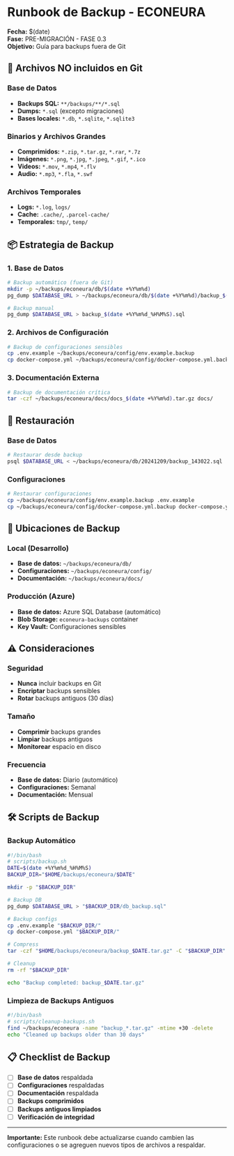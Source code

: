 # Runbook de Backup - ECONEURA

**Fecha:** $(date)  
**Fase:** PRE-MIGRACIÓN - FASE 0.3  
**Objetivo:** Guía para backups fuera de Git

## 🚫 Archivos NO incluidos en Git

### Base de Datos
- **Backups SQL:** `**/backups/**/*.sql`
- **Dumps:** `*.sql` (excepto migraciones)
- **Bases locales:** `*.db`, `*.sqlite`, `*.sqlite3`

### Binarios y Archivos Grandes
- **Comprimidos:** `*.zip`, `*.tar.gz`, `*.rar`, `*.7z`
- **Imágenes:** `*.png`, `*.jpg`, `*.jpeg`, `*.gif`, `*.ico`
- **Videos:** `*.mov`, `*.mp4`, `*.flv`
- **Audio:** `*.mp3`, `*.fla`, `*.swf`

### Archivos Temporales
- **Logs:** `*.log`, `logs/`
- **Cache:** `.cache/`, `.parcel-cache/`
- **Temporales:** `tmp/`, `temp/`

## 📦 Estrategia de Backup

### 1. Base de Datos
```bash
# Backup automático (fuera de Git)
mkdir -p ~/backups/econeura/db/$(date +%Y%m%d)
pg_dump $DATABASE_URL > ~/backups/econeura/db/$(date +%Y%m%d)/backup_$(date +%H%M%S).sql

# Backup manual
pg_dump $DATABASE_URL > backup_$(date +%Y%m%d_%H%M%S).sql
```

### 2. Archivos de Configuración
```bash
# Backup de configuraciones sensibles
cp .env.example ~/backups/econeura/config/env.example.backup
cp docker-compose.yml ~/backups/econeura/config/docker-compose.yml.backup
```

### 3. Documentación Externa
```bash
# Backup de documentación crítica
tar -czf ~/backups/econeura/docs/docs_$(date +%Y%m%d).tar.gz docs/
```

## 🔄 Restauración

### Base de Datos
```bash
# Restaurar desde backup
psql $DATABASE_URL < ~/backups/econeura/db/20241209/backup_143022.sql
```

### Configuraciones
```bash
# Restaurar configuraciones
cp ~/backups/econeura/config/env.example.backup .env.example
cp ~/backups/econeura/config/docker-compose.yml.backup docker-compose.yml
```

## 📍 Ubicaciones de Backup

### Local (Desarrollo)
- **Base de datos:** `~/backups/econeura/db/`
- **Configuraciones:** `~/backups/econeura/config/`
- **Documentación:** `~/backups/econeura/docs/`

### Producción (Azure)
- **Base de datos:** Azure SQL Database (automático)
- **Blob Storage:** `econeura-backups` container
- **Key Vault:** Configuraciones sensibles

## ⚠️ Consideraciones

### Seguridad
- **Nunca** incluir backups en Git
- **Encriptar** backups sensibles
- **Rotar** backups antiguos (30 días)

### Tamaño
- **Comprimir** backups grandes
- **Limpiar** backups antiguos
- **Monitorear** espacio en disco

### Frecuencia
- **Base de datos:** Diario (automático)
- **Configuraciones:** Semanal
- **Documentación:** Mensual

## 🛠️ Scripts de Backup

### Backup Automático
```bash
#!/bin/bash
# scripts/backup.sh
DATE=$(date +%Y%m%d_%H%M%S)
BACKUP_DIR="$HOME/backups/econeura/$DATE"

mkdir -p "$BACKUP_DIR"

# Backup DB
pg_dump $DATABASE_URL > "$BACKUP_DIR/db_backup.sql"

# Backup configs
cp .env.example "$BACKUP_DIR/"
cp docker-compose.yml "$BACKUP_DIR/"

# Compress
tar -czf "$HOME/backups/econeura/backup_$DATE.tar.gz" -C "$BACKUP_DIR" .

# Cleanup
rm -rf "$BACKUP_DIR"

echo "Backup completed: backup_$DATE.tar.gz"
```

### Limpieza de Backups Antiguos
```bash
#!/bin/bash
# scripts/cleanup-backups.sh
find ~/backups/econeura -name "backup_*.tar.gz" -mtime +30 -delete
echo "Cleaned up backups older than 30 days"
```

## 📋 Checklist de Backup

- [ ] **Base de datos** respaldada
- [ ] **Configuraciones** respaldadas
- [ ] **Documentación** respaldada
- [ ] **Backups comprimidos**
- [ ] **Backups antiguos limpiados**
- [ ] **Verificación de integridad**

---

**Importante:** Este runbook debe actualizarse cuando cambien las configuraciones o se agreguen nuevos tipos de archivos a respaldar.
